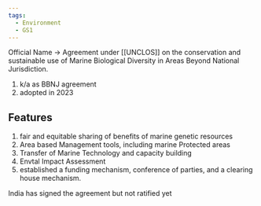 ```yaml
---
tags:
  - Environment
  - GS1
---
```

Official Name -> Agreement under [[UNCLOS]] on the conservation and sustainable use of Marine Biological Diversity in Areas Beyond National Jurisdiction.
1. k/a as BBNJ agreement
2. adopted in 2023
## Features
1. fair and equitable sharing of benefits of marine genetic resources
2. Area based Management tools, including marine Protected areas
3. Transfer of Marine Technology and capacity building
4. Envtal Impact Assessment
5. established a funding mechanism, conference of parties, and a clearing house mechanism.

India has signed the agreement but not ratified yet